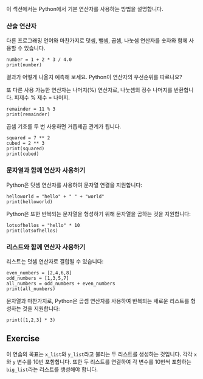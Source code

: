 이 섹션에서는 Python에서 기본 연산자를 사용하는 방법을 설명합니다.

### 산술 연산자    

다른 프로그래밍 언어와 마찬가지로 덧셈, 뺄셈, 곱셈, 나눗셈 연산자를 숫자와 함께 사용할 수 있습니다.<br>

    number = 1 + 2 * 3 / 4.0
    print(number)

결과가 어떻게 나올지 예측해 보세요. Python이 연산자의 우선순위를 따르나요?

또 다른 사용 가능한 연산자는 나머지(%) 연산자로, 나눗셈의 정수 나머지를 반환합니다. 피제수 % 제수 = 나머지.

    remainder = 11 % 3
    print(remainder)

곱셈 기호를 두 번 사용하면 거듭제곱 관계가 됩니다.

    squared = 7 ** 2
    cubed = 2 ** 3
    print(squared)
    print(cubed)

### 문자열과 함께 연산자 사용하기

Python은 덧셈 연산자를 사용하여 문자열 연결을 지원합니다:

    helloworld = "hello" + " " + "world"
    print(helloworld)

Python은 또한 반복되는 문자열을 형성하기 위해 문자열을 곱하는 것을 지원합니다:

    lotsofhellos = "hello" * 10
    print(lotsofhellos)

### 리스트와 함께 연산자 사용하기

리스트는 덧셈 연산자로 결합될 수 있습니다:

    even_numbers = [2,4,6,8]
    odd_numbers = [1,3,5,7]
    all_numbers = odd_numbers + even_numbers
    print(all_numbers)

문자열과 마찬가지로, Python은 곱셈 연산자를 사용하여 반복되는 새로운 리스트를 형성하는 것을 지원합니다:

    print([1,2,3] * 3)

Exercise
--------

이 연습의 목표는 `x_list`와 `y_list`라고 불리는 두 리스트를 생성하는 것입니다. 각각 `x`와 `y` 변수를 10번 포함합니다. 또한 두 리스트를 연결하여 각 변수를 10번씩 포함하는 `big_list`라는 리스트를 생성해야 합니다.